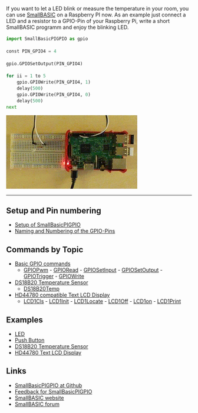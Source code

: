 If you want to let a LED blink or measure the temperature in your room, you can use [SmallBASIC](https://smallbasic.github.io) on a Raspberry PI now. As an example just connect a LED and a resistor to a GPIO-Pin of your Raspberry Pi, write a short SmallBASIC programm and enjoy the blinking LED.


```python
import SmallBasicPIGPIO as gpio

const PIN_GPIO4 = 4

gpio.GPIOSetOutput(PIN_GPIO4)

for ii = 1 to 5
	gpio.GPIOWrite(PIN_GPIO4, 1)
	delay(500)
	gpio.GPIOWrite(PIN_GPIO4, 0)
	delay(500)
next
```
![Blinking LED](./images/blink.gif)

***

## Setup and Pin numbering

- [Setup of SmallBasicPIGPIO](./setup.html)
- [Naming and Numbering of the GPIO-Pins](./gpio_numbering.html)

## Commands by Topic

- [Basic GPIO commands](./gpio.html)
	- [GPIOPwm](./gpio.html#gpiopwm) - [GPIORead](./gpio.html#gpioread) - [GPIOSetInput](./gpio.html#gpiosetinput) - [GPIOSetOutput](./gpio.html#gpiosetoutput) - [GPIOTrigger](./gpio.html#gpiotrigger) - [GPIOWrite](./gpio.html#gpiowrite)
- [DS18B20 Temperature Sensor](./ds18b20.html)
	- [DS18B20Temp](./ds18b20.html#ds18b20temp)
- [HD44780 compatible Text LCD Display](./hd44780.html)
	- [LCD1Cls](./hd44780.html#lcd1cls) - [LCD1Init](./hd44780.html#lcd1init) - [LCD1Locate](./hd44780.html#lcd1locate) - [LCD1Off](./hd44780.html#lcd1off) - [LCD1on](./hd44780.html#lcd1on) - [LCD1Print](./hd44780.html#lcd1print) 

## Examples

- [LED](./example_led.html)
- [Push Button](./example_pushbutton.html)
- [DS18B20 Temperature Sensor](./example_ds18b20.html)
- [HD44780 Text LCD Display](./example_hd44780.html)

## Links

- [SmallBasicPIGPIO at Github](https://github.com/Joe7M/SmallBasicPIGPIO)
- [Feedback for SmallBasicPIGPIO](https://github.com/Joe7M/SmallBasicPIGPIO/discussions)
- [SmallBASIC website](https://smallbasic.github.io/)
- [SmallBASIC forum](https://www.syntaxbomb.com/smallbasic/)
